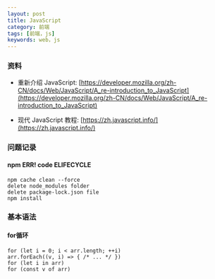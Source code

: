 ```yaml
---
layout: post
title: JavaScript
category: 前端
tags: [前端，js]
keywords: web，js
---
```


### 资料
- 重新介绍 JavaScript: [https://developer.mozilla.org/zh-CN/docs/Web/JavaScript/A_re-introduction_to_JavaScript](https://developer.mozilla.org/zh-CN/docs/Web/JavaScript/A_re-introduction_to_JavaScript)

- 现代 JavaScript 教程: [https://zh.javascript.info/](https://zh.javascript.info/)

### 问题记录
#### npm ERR! code ELIFECYCLE
```shell
npm cache clean --force
delete node_modules folder
delete package-lock.json file
npm install
```

### 基本语法

#### for循环
```
for (let i = 0; i < arr.length; ++i)
arr.forEach((v, i) => { /* ... */ })
for (let i in arr)
for (const v of arr)
```